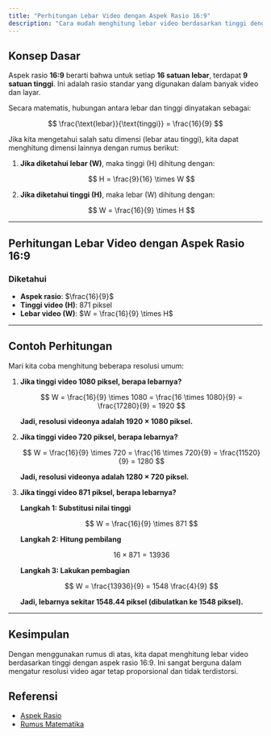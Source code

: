 ```yaml
---
title: "Perhitungan Lebar Video dengan Aspek Rasio 16:9"
description: "Cara mudah menghitung lebar video berdasarkan tinggi dengan aspek rasio 16:9 menggunakan langkah-langkah sederhana."
---
```


## **Konsep Dasar**
Aspek rasio **16:9** berarti bahwa untuk setiap **16 satuan lebar**, terdapat **9 satuan tinggi**. Ini adalah rasio standar yang digunakan dalam banyak video dan layar.

Secara matematis, hubungan antara lebar dan tinggi dinyatakan sebagai:

$$
\frac{\text{lebar}}{\text{tinggi}} = \frac{16}{9}
$$

Jika kita mengetahui salah satu dimensi (lebar atau tinggi), kita dapat menghitung dimensi lainnya dengan rumus berikut:

1. **Jika diketahui lebar (W)**, maka tinggi (H) dihitung dengan:

   $$
   H = \frac{9}{16} \times W
   $$

2. **Jika diketahui tinggi (H)**, maka lebar (W) dihitung dengan:
   
   $$
   W = \frac{16}{9} \times H
   $$

---

## **Perhitungan Lebar Video dengan Aspek Rasio 16:9**

### **Diketahui**
- **Aspek rasio**: $\frac{16}{9}$  
- **Tinggi video (H)**: 871 piksel  
- **Lebar video (W)**: $W = \frac{16}{9} \times H$  

---

## **Contoh Perhitungan**

Mari kita coba menghitung beberapa resolusi umum:

1. **Jika tinggi video 1080 piksel, berapa lebarnya?**
   
   $$
   W = \frac{16}{9} \times 1080 = \frac{16 \times 1080}{9} = \frac{17280}{9} = 1920
   $$

   **Jadi, resolusi videonya adalah 1920 × 1080 piksel.**

2. **Jika tinggi video 720 piksel, berapa lebarnya?**
   
   $$
   W = \frac{16}{9} \times 720 = \frac{16 \times 720}{9} = \frac{11520}{9} = 1280
   $$

   **Jadi, resolusi videonya adalah 1280 × 720 piksel.**

3. **Jika tinggi video 871 piksel, berapa lebarnya?**

   **Langkah 1: Substitusi nilai tinggi**

   $$
   W = \frac{16}{9} \times 871
   $$

   **Langkah 2: Hitung pembilang**

   $$
   16 \times 871 = 13936
   $$

   **Langkah 3: Lakukan pembagian**

   $$
   W = \frac{13936}{9} = 1548 \frac{4}{9}
   $$
   
   **Jadi, lebarnya sekitar 1548.44 piksel (dibulatkan ke 1548 piksel).**

---

## **Kesimpulan**
Dengan menggunakan rumus di atas, kita dapat menghitung lebar video berdasarkan tinggi dengan aspek rasio 16:9. Ini sangat berguna dalam mengatur resolusi video agar tetap proporsional dan tidak terdistorsi.

## **Referensi**
- [Aspek Rasio](https://id.wikipedia.org/wiki/Aspek_rasio)
- [Rumus Matematika](https://id.wikipedia.org/wiki/Rumus_matematika)

